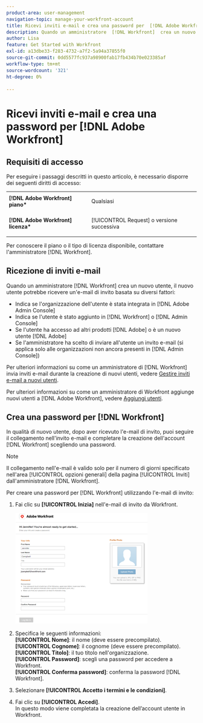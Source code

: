 ```yaml
---
product-area: user-management
navigation-topic: manage-your-workfront-account
title: Ricevi inviti e-mail e crea una password per  [!DNL Adobe Workfront]
description: Quando un amministratore  [!DNL Workfront]  crea un nuovo utente, il nuovo utente potrebbe ricevere un'e-mail di invito in base a diversi fattori.
author: Lisa
feature: Get Started with Workfront
exl-id: a13dbe33-f283-4732-a7f2-5a94a37855f0
source-git-commit: 0dd5577fc937a98900fab17fb434b70e023385af
workflow-type: tm+mt
source-wordcount: '321'
ht-degree: 0%

---
```


# Ricevi inviti e-mail e crea una password per [!DNL Adobe Workfront]

## Requisiti di accesso

Per eseguire i passaggi descritti in questo articolo, è necessario disporre dei seguenti diritti di accesso:

<table style="table-layout:auto"> 
 <col> 
 </col> 
 <col> 
 </col> 
 <tbody> 
  <tr> 
   <td role="rowheader"><strong>[!DNL Adobe Workfront] piano*</strong></td> 
   <td> <p>Qualsiasi</p> </td> 
  </tr> 
  <tr> 
   <td role="rowheader"><strong>[!DNL Adobe Workfront] licenza*</strong></td> 
   <td> <p>[!UICONTROL Request] o versione successiva</p> </td> 
  </tr> 
 </tbody> 
</table>

Per conoscere il piano o il tipo di licenza disponibile, contattare l&#39;amministratore [!DNL Workfront].

## Ricezione di inviti e-mail

Quando un amministratore [!DNL Workfront] crea un nuovo utente, il nuovo utente potrebbe ricevere un&#39;e-mail di invito basata su diversi fattori:

* Indica se l&#39;organizzazione dell&#39;utente è stata integrata in [!DNL Adobe Admin Console]
* Indica se l&#39;utente è stato aggiunto in [!DNL Workfront] o [!DNL Admin Console]
* Se l&#39;utente ha accesso ad altri prodotti [!DNL Adobe] o è un nuovo utente [!DNL Adobe]
* Se l&#39;amministratore ha scelto di inviare all&#39;utente un invito e-mail (si applica solo alle organizzazioni non ancora presenti in [!DNL Admin Console])

Per ulteriori informazioni su come un amministratore di [!DNL Workfront] invia inviti e-mail durante la creazione di nuovi utenti, vedere [Gestire inviti e-mail a nuovi utenti](../../../administration-and-setup/manage-workfront/emails/manage-email-invitations.md).

Per ulteriori informazioni su come un amministratore di Workfront aggiunge nuovi utenti a [!DNL Adobe Workfront], vedere [Aggiungi utenti](../../../administration-and-setup/add-users/create-and-manage-users/add-users.md).

## Crea una password per [!DNL Workfront]

In qualità di nuovo utente, dopo aver ricevuto l&#39;e-mail di invito, puoi seguire il collegamento nell&#39;invito e-mail e completare la creazione dell&#39;account [!DNL Workfront] scegliendo una password.

>[!NOTE]
>
>Il collegamento nell&#39;e-mail è valido solo per il numero di giorni specificato nell&#39;area [!UICONTROL opzioni generali] della pagina [!UICONTROL Inviti] dall&#39;amministratore [!DNL Workfront].

Per creare una password per [!DNL Workfront] utilizzando l&#39;e-mail di invito:

1. Fai clic su **[!UICONTROL Inizia]** nell&#39;e-mail di invito da Workfront.

   ![Schermata nuovo utente da invito e-mail](assets/new-user-screen-from-invitation-adobe-350x292.png)

1. Specifica le seguenti informazioni:\
   **[!UICONTROL Nome]**: il nome (deve essere precompilato).\
   **[!UICONTROL Cognome]**: il cognome (deve essere precompilato).\
   **[!UICONTROL Titolo]**: il tuo titolo nell&#39;organizzazione.\
   **[!UICONTROL Password]**: scegli una password per accedere a Workfront.\
   **[!UICONTROL Conferma password]**: conferma la password [!DNL Workfront].

1. Selezionare **[!UICONTROL Accetto i termini e le condizioni]**.
1. Fai clic su **[!UICONTROL Accedi]**.\
   In questo modo viene completata la creazione dell’account utente in Workfront.
